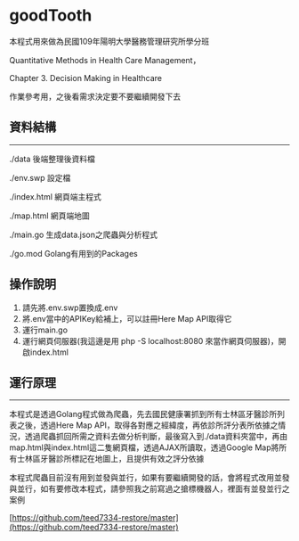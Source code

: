 # goodTooth
  本程式用來做為民國109年陽明大學醫務管理研究所學分班
  
  Quantitative Methods in Health Care Management，

  Chapter 3. Decision Making in Healthcare
  
  作業參考用，之後看需求決定要不要繼續開發下去

## 資料結構
---
./data 後端整理後資料檔

./env.swp 設定檔

./index.html 網頁端主程式

./map.html 網頁端地圖

./main.go 生成data.json之爬蟲與分析程式

./go.mod Golang有用到的Packages

## 操作說明
1. 請先將.env.swp置換成.env
2. 將.env當中的APIKey給補上，可以註冊Here Map API取得它
3. 運行main.go
4. 運行網頁伺服器(我這邊是用 php -S localhost:8080 來當作網頁伺服器)，開啟index.html

## 運行原理
---
本程式是透過Golang程式做為爬蟲，先去國民健康署抓到所有士林區牙醫診所列表之後，透過Here Map API，取得各對應之經緯度，再依診所評分表所依據之情況，透過爬蟲抓回所需之資料去做分析判斷，最後寫入到./data資料夾當中，再由map.html與index.html這二隻網頁檔，透過AJAX所讀取，透過Google Map將所有士林區牙醫診所標記在地圖上，且提供有效之評分依據

本程式爬蟲目前沒有用到並發與並行，如果有要繼續開發的話，會將程式改用並發與並行，如有要修改本程式，請參照我之前寫過之搶標機器人，裡面有並發並行之案例

[https://github.com/teed7334-restore/master](https://github.com/teed7334-restore/master)